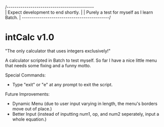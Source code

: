  /--------------------------------------------\
|      Expect development to end shortly.      |
|  Purely a test for myself as I learn Batch.  |
 \--------------------------------------------/


# intCalc v1.0
"The only calculator that uses integers exclusively!"

A calculator scripted in Batch to test myself.
So far I have a nice little menu that needs some fixing and a funny motto.

Special Commands:
  - Type "exit" or "e" at any prompt to exit the script.

Future Improvements:
  - Dynamic Menu (due to user input varying in length, the menu's borders move out of place.)
  - Better Input (instead of inputting num1, op, and num2 seperately, input a whole equation.)
